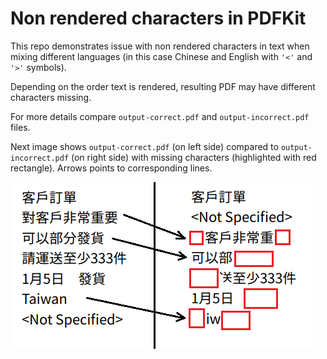 Non rendered characters in PDFKit
===

This repo demonstrates issue with non rendered characters in text when mixing different languages (in this case Chinese and English with `'<'` and `'>'` symbols).

Depending on the order text is rendered, resulting PDF may have different characters missing.

For more details compare `output-correct.pdf` and `output-incorrect.pdf` files.

Next image shows `output-correct.pdf` (on left side) compared to `output-incorrect.pdf` (on right side) with missing characters (highlighted with red rectangle). Arrows points to corresponding lines.

![Output-Correct to Output-Incorrect comparison.](./Issue-demo.png)
